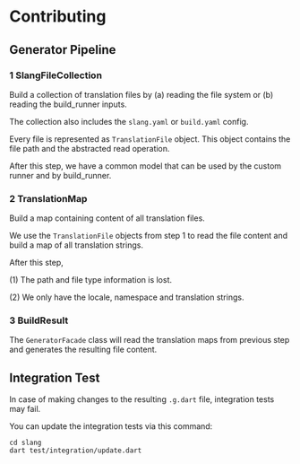 # Contributing

## Generator Pipeline

### 1 SlangFileCollection

Build a collection of translation files by (a) reading the file system or (b) reading the build_runner inputs.

The collection also includes the `slang.yaml` or `build.yaml` config.

Every file is represented as `TranslationFile` object. This object contains the file path and the abstracted read operation.

After this step, we have a common model that can be used by the custom runner and by build_runner.

### 2 TranslationMap

Build a map containing content of all translation files.

We use the `TranslationFile` objects from step 1 to read the file content and build a map of all translation strings.

After this step,

(1) The path and file type information is lost.

(2) We only have the locale, namespace and translation strings.

### 3 BuildResult

The `GeneratorFacade` class will read the translation maps from previous step and generates the resulting file content.

## Integration Test

In case of making changes to the resulting `.g.dart` file, integration tests may fail.

You can update the integration tests via this command:

```text
cd slang
dart test/integration/update.dart
```
